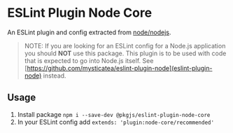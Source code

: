 # ESLint Plugin Node Core

An ESLint plugin and config extracted from [node/nodejs](https://github.com/node/nodejs).

> NOTE: If you are looking for an ESLint config for a Node.js application you should **NOT** use this package. This plugin is to be used with code that is expected to go into Node.js itself. See [https://github.com/mysticatea/eslint-plugin-node](eslint-plugin-node) instead.

## Usage

1. Install package `npm i --save-dev @pkgjs/eslint-plugin-node-core`
2. In your ESLint config add `extends: 'plugin:node-core/recommended'`
